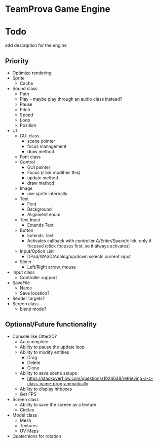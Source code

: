 # TeamProva Game Engine

# Todo

add description for the engine

## Priority
* Optimize rendering
* Sprite
    * Cache
* Sound class
    * Path
    * Play - maybe play through an audio class instead?
    * Pause
    * Pitch
    * Speed
    * Loop
    * Position
* UI
    * GUI class
        * scene pointer
        * focus management
        * draw method
    * Font class
    * Control
        * GUI pointer
        * Focus (click modifies this)
        * update method
        * draw method
    * Image
        * use sprite internally
    * Text
        * Font
        * Background
        * Alignment enum
    * Text Input
        * Extends Text
    * Button
        * Extends Text
        * Activates callback with controller A/Enter/Space/click, only if focused (click focuses first, so it always activates)
    * Input/Option List
        * DPad/WASD/Analog/up/down selects current input
    * Slider
        * Left/Right arrow, mouse
* Input class
    * Controller support
* SaveFile
    * Name
    * Save location?
* Render targets?
* Screen class
    * blend mode?

## Optional/Future functionality
* Console like Otter2D?
    * Autocomplete
    * Ability to pause the update loop
    * Ability to modify entities
        * Drag
        * Delete
        * Clone
    * Ability to save scene setups
        * https://stackoverflow.com/questions/1024648/retrieving-a-c-class-name-programmatically
    * Ability to display hitboxes
    * Get FPS
* Screen class
    * Ability to save the screen as a texture
    * Circles
* Model class
    * Mesh
    * Textures
    * UV Maps
* Quaternions for rotation